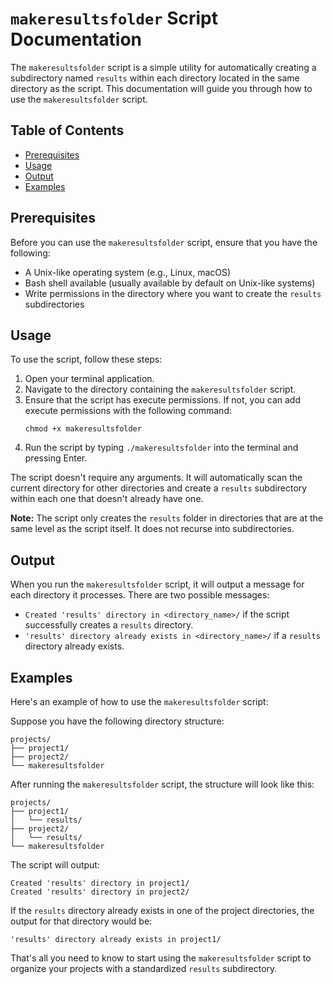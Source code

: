 # `makeresultsfolder` Script Documentation

The `makeresultsfolder` script is a simple utility for automatically creating a subdirectory named `results` within each directory located in the same directory as the script. This documentation will guide you through how to use the `makeresultsfolder` script.

## Table of Contents

- [Prerequisites](#prerequisites)
- [Usage](#usage)
- [Output](#output)
- [Examples](#examples)

## Prerequisites

Before you can use the `makeresultsfolder` script, ensure that you have the following:

- A Unix-like operating system (e.g., Linux, macOS)
- Bash shell available (usually available by default on Unix-like systems)
- Write permissions in the directory where you want to create the `results` subdirectories

## Usage

To use the script, follow these steps:

1. Open your terminal application.
2. Navigate to the directory containing the `makeresultsfolder` script.
3. Ensure that the script has execute permissions. If not, you can add execute permissions with the following command:
   ```
   chmod +x makeresultsfolder
   ```
4. Run the script by typing `./makeresultsfolder` into the terminal and pressing Enter.

The script doesn't require any arguments. It will automatically scan the current directory for other directories and create a `results` subdirectory within each one that doesn't already have one.

**Note:** The script only creates the `results` folder in directories that are at the same level as the script itself. It does not recurse into subdirectories.

## Output

When you run the `makeresultsfolder` script, it will output a message for each directory it processes. There are two possible messages:

- `Created 'results' directory in <directory_name>/` if the script successfully creates a `results` directory.
- `'results' directory already exists in <directory_name>/` if a `results` directory already exists.

## Examples

Here's an example of how to use the `makeresultsfolder` script:

Suppose you have the following directory structure:

```
projects/
├── project1/
├── project2/
└── makeresultsfolder
```

After running the `makeresultsfolder` script, the structure will look like this:

```
projects/
├── project1/
│   └── results/
├── project2/
│   └── results/
└── makeresultsfolder
``` 

The script will output:

```
Created 'results' directory in project1/
Created 'results' directory in project2/
```

If the `results` directory already exists in one of the project directories, the output for that directory would be:

```
'results' directory already exists in project1/
```

That's all you need to know to start using the `makeresultsfolder` script to organize your projects with a standardized `results` subdirectory.
